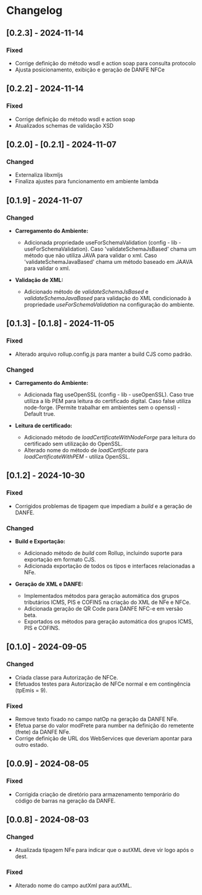 # Changelog

## [0.2.3] - 2024-11-14

### Fixed
- Corrige definição do método wsdl e action soap para consulta protocolo
- Ajusta posicionamento, exibição e geração de DANFE NFCe

## [0.2.2] - 2024-11-14

### Fixed
- Corrige definição do método wsdl e action soap
- Atualizados schemas de validação XSD

## [0.2.0] - [0.2.1] - 2024-11-07


### Changed
- Externaliza libxmljs
- Finaliza ajustes para funcionamento em ambiente lambda
  

## [0.1.9] - 2024-11-07

### Changed
- **Carregamento do Ambiente:**
  - Adicionada propriedade useForSchemaValidation (config - lib - useForSchemaValidation). Caso 'validateSchemaJsBased' chama um método que não utiliza JAVA para validar o xml. Caso 'validateSchemaJavaBased' chama um método baseado em JAAVA para validar o xml.

- **Validação de XML:**
  - Adicionado método de *validateSchemaJsBased* e *validateSchemaJavaBased* para validação do XML condicionado à propriedade *useForSchemaValidation* na configuração do ambiente.

## [0.1.3] - [0.1.8] - 2024-11-05

### Fixed
- Alterado arquivo rollup.config.js para manter a build CJS como padrão.

### Changed
  
- **Carregamento do Ambiente:**
  - Adicionada flag useOpenSSL (config - lib - useOpenSSL). Caso true utiliza a lib PEM para leitura do certificado digital. Caso false utiliza node-forge. (Permite trabalhar em ambientes sem o openssl) - Default true.

- **Leitura de certificado:**
  - Adicionado método de *loadCertificateWithNodeForge* para leitura do certificado sem utilização do OpenSSL.
  - Alterado nome do método de *loadCertificate* para *loadCertificateWithPEM* - utiliza OpenSSL.

## [0.1.2] - 2024-10-30

### Fixed
- Corrigidos problemas de tipagem que impediam a *build* e a geração de DANFE.

### Changed
- **Build e Exportação:**
  - Adicionado método de *build* com Rollup, incluindo suporte para exportação em formato CJS.
  - Adicionada exportação de todos os tipos e interfaces relacionadas a NFe.
  
- **Geração de XML e DANFE:**
  - Implementados métodos para geração automática dos grupos tributários ICMS, PIS e COFINS na criação do XML de NFe e NFCe.
  - Adicionada geração de QR Code para DANFE NFC-e em versão beta.
  - Exportados os métodos para geração automática dos grupos ICMS, PIS e COFINS.

## [0.1.0] - 2024-09-05

### Changed
- Criada classe para Autorização de NFCe.
- Efetuados testes para Autorização de NFCe normal e em contingência (tpEmis = 9).

### Fixed
- Remove texto fixado no campo natOp na geração da DANFE NFe.
- Efetua parse do valor modFrete para number na definição do remetente (frete) da DANFE NFe.
- Corrige definição de URL dos WebServices que deveriam apontar para outro estado.

## [0.0.9] - 2024-08-05

### Fixed
- Corrigida criação de diretório para armazenamento temporário do código de barras na geração da DANFE.

## [0.0.8] - 2024-08-03

### Changed
- Atualizada tipagem NFe para indicar que o autXML deve vir logo após o dest.

### Fixed
- Alterado nome do campo autXml para autXML.
